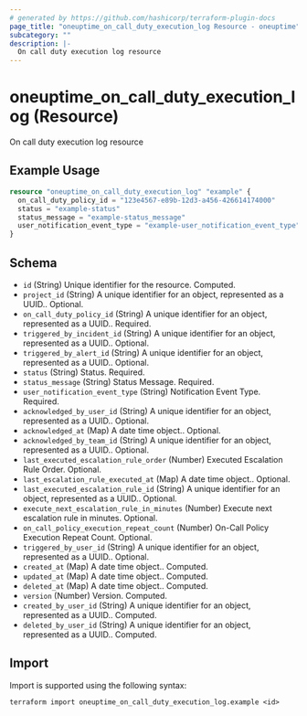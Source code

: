 ```yaml
---
# generated by https://github.com/hashicorp/terraform-plugin-docs
page_title: "oneuptime_on_call_duty_execution_log Resource - oneuptime"
subcategory: ""
description: |-
  On call duty execution log resource
---
```


# oneuptime_on_call_duty_execution_log (Resource)

On call duty execution log resource

## Example Usage

```terraform
resource "oneuptime_on_call_duty_execution_log" "example" {
  on_call_duty_policy_id = "123e4567-e89b-12d3-a456-426614174000"
  status = "example-status"
  status_message = "example-status_message"
  user_notification_event_type = "example-user_notification_event_type"
}
```

## Schema

- `id` (String) Unique identifier for the resource. Computed.
- `project_id` (String) A unique identifier for an object, represented as a UUID.. Optional.
- `on_call_duty_policy_id` (String) A unique identifier for an object, represented as a UUID.. Required.
- `triggered_by_incident_id` (String) A unique identifier for an object, represented as a UUID.. Optional.
- `triggered_by_alert_id` (String) A unique identifier for an object, represented as a UUID.. Optional.
- `status` (String) Status. Required.
- `status_message` (String) Status Message. Required.
- `user_notification_event_type` (String) Notification Event Type. Required.
- `acknowledged_by_user_id` (String) A unique identifier for an object, represented as a UUID.. Optional.
- `acknowledged_at` (Map) A date time object.. Optional.
- `acknowledged_by_team_id` (String) A unique identifier for an object, represented as a UUID.. Optional.
- `last_executed_escalation_rule_order` (Number) Executed Escalation Rule Order. Optional.
- `last_escalation_rule_executed_at` (Map) A date time object.. Optional.
- `last_executed_escalation_rule_id` (String) A unique identifier for an object, represented as a UUID.. Optional.
- `execute_next_escalation_rule_in_minutes` (Number) Execute next escalation rule in minutes. Optional.
- `on_call_policy_execution_repeat_count` (Number) On-Call Policy Execution Repeat Count. Optional.
- `triggered_by_user_id` (String) A unique identifier for an object, represented as a UUID.. Optional.
- `created_at` (Map) A date time object.. Computed.
- `updated_at` (Map) A date time object.. Computed.
- `deleted_at` (Map) A date time object.. Computed.
- `version` (Number) Version. Computed.
- `created_by_user_id` (String) A unique identifier for an object, represented as a UUID.. Computed.
- `deleted_by_user_id` (String) A unique identifier for an object, represented as a UUID.. Computed.

## Import

Import is supported using the following syntax:

```shell
terraform import oneuptime_on_call_duty_execution_log.example <id>
```
